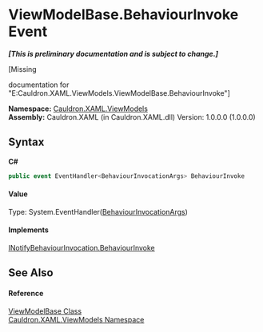 # ViewModelBase.BehaviourInvoke Event
 _**\[This is preliminary documentation and is subject to change.\]**_

\[Missing <summary> documentation for "E:Cauldron.XAML.ViewModels.ViewModelBase.BehaviourInvoke"\]

**Namespace:**&nbsp;<a href="N_Cauldron_XAML_ViewModels">Cauldron.XAML.ViewModels</a><br />**Assembly:**&nbsp;Cauldron.XAML (in Cauldron.XAML.dll) Version: 1.0.0.0 (1.0.0.0)

## Syntax

**C#**<br />
``` C#
public event EventHandler<BehaviourInvocationArgs> BehaviourInvoke
```


#### Value
Type: System.EventHandler(<a href="T_Cauldron_XAML_BehaviourInvocationArgs">BehaviourInvocationArgs</a>)

#### Implements
<a href="E_Cauldron_XAML_INotifyBehaviourInvocation_BehaviourInvoke">INotifyBehaviourInvocation.BehaviourInvoke</a><br />

## See Also


#### Reference
<a href="T_Cauldron_XAML_ViewModels_ViewModelBase">ViewModelBase Class</a><br /><a href="N_Cauldron_XAML_ViewModels">Cauldron.XAML.ViewModels Namespace</a><br />